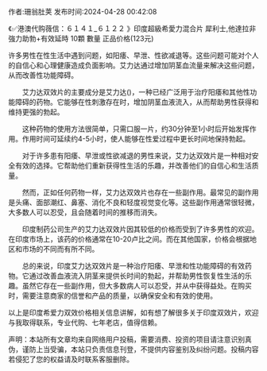 <p>作者:珊翁肚荚 发布时间:2024-04-28 00:42:08</p>
<p>《✅港澳代购薇信：６１４１_６１２２ 》印度超級希愛力混合片 犀利士,他達拉非 強力助勃+有效延時 10顆 數量 正品价格(123元) </p>
									<p>许多男性在性生活中遇到问题，如阳痿、早泄、性欲减退等。这些问题可能对个人的自信心和心理健康造成负面影响。艾力达通过增加阴茎血流量来解决这些问题，从而改善性功能障碍。</p><p>　　艾力达双效片的主要成分是艾力达()，一种已经广泛用于治疗阳痿和其他性功能障碍的药物。它能够在性刺激存在时，增加阴茎血液流入，从而帮助男性获得和维持更强的勃起。</p><p></p><p>　　这种药物的使用方法很简单，只需口服一片，约30分钟至1小时后开始发挥作用。作用时间可延续约4-5小时，使人能够在性爱过程中更长时间地保持勃起。</p><p>　　对于许多患有阳痿、早泄或性欲减退的男性来说，艾力达双效片是一种相对安全有效的选择。它帮助他们重新获得性生活的乐趣，并改善他们的自信心和生活质量。</p><p></p><p>　　然而，正如任何药物一样，艾力达双效片也存在一些副作用。最常见的副作用是头痛、面部潮红、鼻塞、消化不良和轻度视觉变化等。这些副作用通常很轻微，大多数人可以忍受，且会随着时间的推移而消失。</p><p>　　印度制药公司生产的艾力达双效片因其较低的价格而受到了许多男性的欢迎。在印度市场上，该药的价格通常在10-20卢比之间。而在其他国家，价格会根据地区和市场的不同而有所不同。</p><p>　　总的来说，印度艾力达双效片是一种治疗阳痿、早泄和性功能障碍的有效药物。它通过改善血液流入阴茎来提供长时间的勃起，并帮助男性恢复性生活的乐趣。虽然它存在一些副作用，但大多数病人可以忍受，并从中获得益处。在购买时，需要注意商家的信誉和产品的质量，以确保安全和有效的使用。</p><p>以上是印度希爱力双效价格相关信息讲解，如有想了解很多关于印度双效片，欢迎与我取得联系，专业代购、七年老店，值得信赖。</p>				声明：本站所有文章均来自网络用户投稿，需要消费、投资的项目请注意识别真伪，谨防上当受骗，本站只负责信息刊登，不提供内容鉴别及纠纷问题。投稿内容若侵犯了您的权益请及时联系客服删除。				
